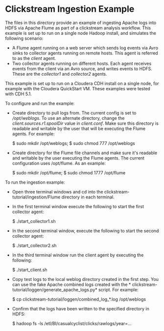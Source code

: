 Clickstream Ingestion Example
=============================

The files in this directory provide an example of ingesting Apache logs into HDFS via Apache Flume as part of a clickstream analysis workflow. This example is set up to run on a single node Hadoop install, and simulates the following scenario:

* A Flume agent running on a web server which sends log events via Avro sinks to collector agents running on remote hosts. This agent is referred to as the *client* agent.
* Two collector agents running on different hosts. Each agent receives events from the client via an Avro source, and writes events to HDFS. These are the *collector1* and *collector2* agents.

This example is set up to run on a Cloudera CDH install on a single node, for example with the Cloudera QuickStart VM. These examples were tested with CDH 5.1.

To configure and run the example:

* Create directory to pull logs from. The current config is set to */opt/weblogs*. To use an alternate directory, change the *client.sources.r1.spoolDir* value in *client.conf*. Make sure this directory is readable and writable by the user that will be executing the Flume agents. For example:
 
    $ sudo mkdir /opt/weblogs; $ sudo chmod 777 /opt/weblogs

* Create directory for the Flume file channels and make sure it's readable and writable by the user executing the Flume agents. The current configuration uses /opt/flume. As an example:

    $ sudo mkdir /opt/flume; $ sudo chmod 1777 /opt/flume

To run the ingestion example:

* Open three terminal windows and cd into the clickstream-tutorial/ingestion/Flume directory in each terminal.
* In the first terminal window execute the following to start the first collector agent:

    $ ./start_collector1.sh

* In the second terminal window, execute the following to start the second collector agent:

    $ ./start_collector2.sh

* In the third terminal window run the client agent by executing the following:

    $ ./start_client.sh

* Copy test logs to the local weblog directory created in the first step. You can use the fake Apache combined logs created with the * clickstream-tutorial/loggen/generate_apache_logs.py* script. For example:

    $ cp clickstream-tutorial/loggen/combined_log_*.log /opt/weblogs

* Confirm that the logs have been written to the specified directory in HDFS:

    $ hadoop fs -ls /etl/BI/casualcyclist/clicks/rawlogs/year=...

